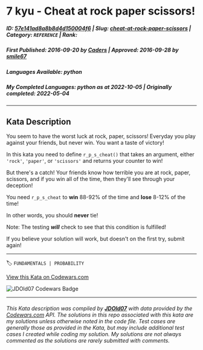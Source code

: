 # 7 kyu - Cheat at rock paper scissors!

##### **ID**: [57e141ad8a8b8d4d150004f6](https://www.codewars.com/kata/57e141ad8a8b8d4d150004f6) | **Slug**: [cheat-at-rock-paper-scissors](https://www.codewars.com/kata/57e141ad8a8b8d4d150004f6) | **Category**: `REFERENCE` | **Rank**: <span style="color:white">7 kyu</span>

##### **First Published**: 2016-09-20 ***by*** [Caders](https://www.codewars.com/users/Caders) | **Approved**: 2016-09-28 ***by*** [smile67](https://www.codewars.com/users/smile67)

##### **Languages Available**: python

##### **My Completed Languages**: python ***as at*** 2022-10-05 | **Originally completed**: 2022-05-04

---

## Kata Description


You seem to have the worst luck at rock, paper, scissors! Everyday you play against your friends, but never win. You want a taste of victory!



In this kata you need to define `r_p_s_cheat()` that takes an argument, either `'rock'`, `'paper'`, or `'scissors'` and returns your counter to win!



But there's a catch! Your friends know how terrible you are at rock, paper, scissors, and if you win all of the time, then they'll see through your deception!



You need `r_p_s_cheat` to __win__ 88-92% of the time and __lose__ 8-12% of the time!

In other words, you should __never__ tie!



Note: The testing ___will___ check to see that this condition is fulfilled!



If you believe your solution will work, but doesn't on the first try, submit again!

---


🏷 `FUNDAMENTALS | PROBABILITY`


[View this Kata on Codewars.com](https://www.codewars.com/kata/57e141ad8a8b8d4d150004f6)

![](https://www.codewars.com/users/jdold07/badges/large "JDOld07 Codewars Badge")

---

###### *This Kata description was compiled by [**JDOld07**](https://tpstech.dev) with data provided by the [Codewars.com](https://www.codewars.com) API.  The solutions in this repo associated with this kata are my solutions unless otherwise noted in the code file.  Test cases are generally those as provided in the Kata, but may include additional test cases I created while coding my solution.  My solutions are not always commented as the solutions are rarely submitted with comments.*
